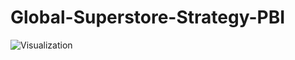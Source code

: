 # Global-Superstore-Strategy-PBI
![Visualization](https://github.com/MinhTin29/Global-Superstore-Strategy-PBI/assets/104016398/e01711e7-0cfa-46b1-b49a-cf8a28bbd2f8)
